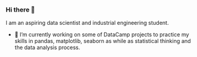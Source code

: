 ### Hi there 👋

I am an aspiring data scientist and industrial engineering student.


- 🔭 I’m currently working on some of DataCamp projects to practice my skills in  pandas, matplotlib, seaborn as while as statistical thinking and the data analysis process.

